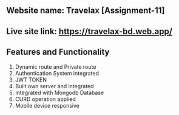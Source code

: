 ## Website name: Travelax [Assignment-11]
## Live site link: https://travelax-bd.web.app/

## Features and Functionality
1. Dynamic route and Private route
2. Authentication System integrated 
3. JWT TOKEN
4. Built own server and integrated
5. Integrated with Mongodb Database
6. CURD operation applied
7. Mobile device responsive

